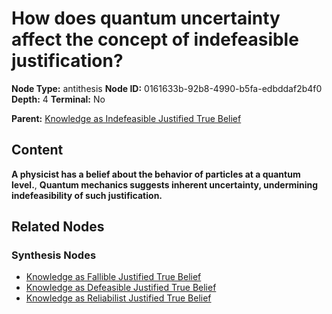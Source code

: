 # How does quantum uncertainty affect the concept of indefeasible justification?

**Node Type:** antithesis
**Node ID:** 0161633b-92b8-4990-b5fa-edbddaf2b4f0
**Depth:** 4
**Terminal:** No

**Parent:** [Knowledge as Indefeasible Justified True Belief](knowledge-as-indefeasible-justified-true-belief-synthesis-af68fa1d-32c5-4d2e-813e-1ef350bfe5d7.md)

## Content

**A physicist has a belief about the behavior of particles at a quantum level.**, **Quantum mechanics suggests inherent uncertainty, undermining indefeasibility of such justification.**

## Related Nodes

### Synthesis Nodes

- [Knowledge as Fallible Justified True Belief](knowledge-as-fallible-justified-true-belief-synthesis-50d15b9c-15fe-4687-9011-87b49162f064.md)
- [Knowledge as Defeasible Justified True Belief](knowledge-as-defeasible-justified-true-belief-synthesis-1342e285-fa2a-465b-9a4e-7c66922bd376.md)
- [Knowledge as Reliabilist Justified True Belief](knowledge-as-reliabilist-justified-true-belief-synthesis-447be419-a304-4864-b9a1-36c87071e870.md)
